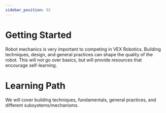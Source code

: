 ```yaml
---
sidebar_position: 01
---
```


# Getting Started

Robot mechanics is very important to competing in VEX Robotics. Building techniques, design, and general practices can shape the quality of the robot. This will not go over basics, but will provide resources that encourage self-learning.

# Learning Path

We will cover building techniques, fundamentals, general practices, and different subsystems/mechanisms.